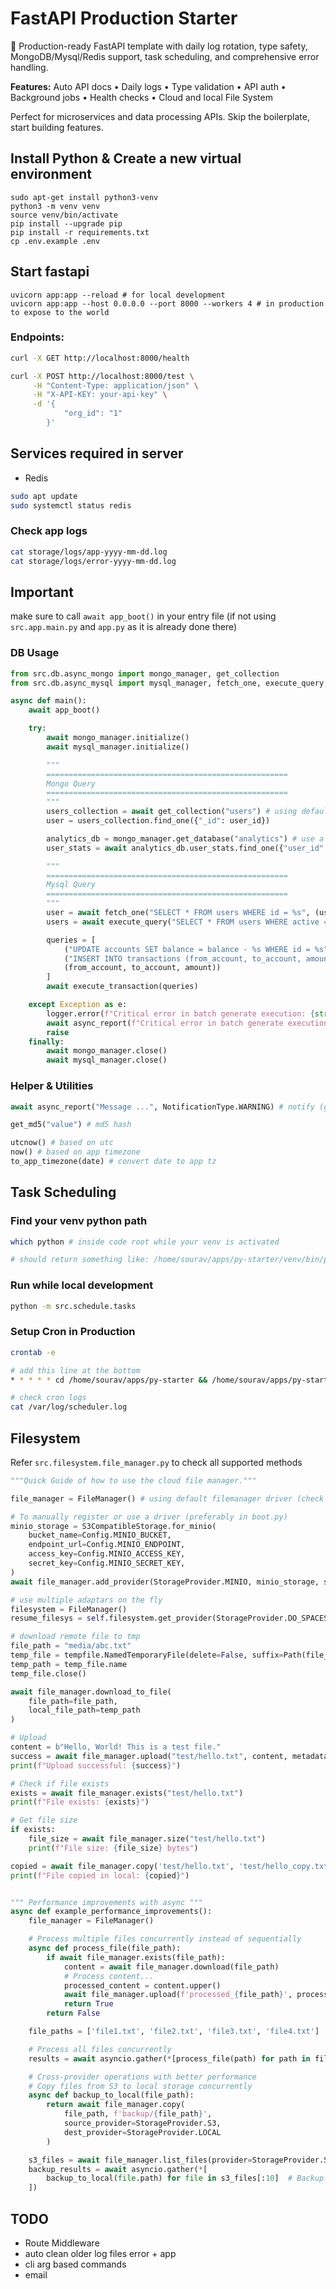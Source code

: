 # FastAPI Production Starter

🚀 Production-ready FastAPI template with daily log rotation, type safety, MongoDB/Mysql/Redis support, task scheduling, and comprehensive error handling.

**Features:** Auto API docs • Daily logs • Type validation • API auth • Background jobs • Health checks • Cloud and local File System

Perfect for microservices and data processing APIs. Skip the boilerplate, start building features.

## Install Python & Create a new virtual environment

```shell
sudo apt-get install python3-venv
python3 -m venv venv
source venv/bin/activate
pip install --upgrade pip
pip install -r requirements.txt
cp .env.example .env
```

## Start fastapi

```shell
uvicorn app:app --reload # for local development
uvicorn app:app --host 0.0.0.0 --port 8000 --workers 4 # in production to expose to the world
```

### Endpoints:

```bash
curl -X GET http://localhost:8000/health

curl -X POST http://localhost:8000/test \
     -H "Content-Type: application/json" \
     -H "X-API-KEY: your-api-key" \
     -d '{
            "org_id": "1"
        }'
```

## Services required in server

-   Redis

```bash
sudo apt update
sudo systemctl status redis
```

### Check app logs

```bash
cat storage/logs/app-yyyy-mm-dd.log
cat storage/logs/error-yyyy-mm-dd.log
```

## Important

make sure to call `await app_boot()` in your entry file (if not using `src.app.main.py` and `app.py` as it is already done there)

### DB Usage

```python
from src.db.async_mongo import mongo_manager, get_collection
from src.db.async_mysql import mysql_manager, fetch_one, execute_query, execute_transaction

async def main():
    await app_boot()

    try:
        await mongo_manager.initialize()
        await mysql_manager.initialize()

        """
        ======================================================
        Mongo Query
        ======================================================
        """
        users_collection = await get_collection("users") # using default database
        user = users_collection.find_one({"_id": user_id})

        analytics_db = mongo_manager.get_database("analytics") # use a different database
        user_stats = await analytics_db.user_stats.find_one({"user_id": user_id})

        """
        ======================================================
        Mysql Query
        ======================================================
        """
        user = await fetch_one("SELECT * FROM users WHERE id = %s", (user_id,))
        users = await execute_query("SELECT * FROM users WHERE active = %s", (True,))

        queries = [
            ("UPDATE accounts SET balance = balance - %s WHERE id = %s", (amount, from_account)),
            ("INSERT INTO transactions (from_account, to_account, amount) VALUES (%s, %s, %s)",
            (from_account, to_account, amount))
        ]
        await execute_transaction(queries)

    except Exception as e:
        logger.error(f"Critical error in batch generate execution: {str(e)}")
        await async_report(f"Critical error in batch generate execution: {str(e)}", NotificationType.ERROR)
        raise
    finally:
        await mongo_manager.close()
        await mysql_manager.close()
```

### Helper & Utilities

```python
await async_report("Message ...", NotificationType.WARNING) # notify (google chat)

get_md5("value") # md5 hash

utcnow() # based on utc
now() # based on app timezone
to_app_timezone(date) # convert date to app tz
```

## Task Scheduling

### Find your venv python path

```bash
which python # inside code root while your venv is activated

# should return something like: /home/sourav/apps/py-starter/venv/bin/python
```

### Run while local development

```bash
python -m src.schedule.tasks
```

### Setup Cron in Production

```bash
crontab -e

# add this line at the bottom
* * * * * cd /home/sourav/apps/py-starter && /home/sourav/apps/py-starter/venv/bin/python -m src.schedule.tasks >> /var/log/scheduler.log 2>&1

# check cron logs
cat /var/log/scheduler.log
```

## Filesystem

Refer `src.filesystem.file_manager.py` to check all supported methods

```python
"""Quick Guide of how to use the cloud file manager."""

file_manager = FileManager() # using default filemanager driver (check boot.py)

# To manually register or use a driver (preferably in boot.py)
minio_storage = S3CompatibleStorage.for_minio(
    bucket_name=Config.MINIO_BUCKET,
    endpoint_url=Config.MINIO_ENDPOINT,
    access_key=Config.MINIO_ACCESS_KEY,
    secret_key=Config.MINIO_SECRET_KEY,
)
await file_manager.add_provider(StorageProvider.MINIO, minio_storage, set_as_default=True)

# use multiple adaptars on the fly
filesystem = FileManager()
resume_filesys = self.filesystem.get_provider(StorageProvider.DO_SPACES.value)

# download remote file to tmp
file_path = "media/abc.txt"
temp_file = tempfile.NamedTemporaryFile(delete=False, suffix=Path(file_path).suffix)
temp_path = temp_file.name
temp_file.close()

await file_manager.download_to_file(
    file_path=file_path,
    local_file_path=temp_path
)

# Upload
content = b"Hello, World! This is a test file."
success = await file_manager.upload("test/hello.txt", content, metadata={"author": "Python Script"})
print(f"Upload successful: {success}")

# Check if file exists
exists = await file_manager.exists("test/hello.txt")
print(f"File exists: {exists}")

# Get file size
if exists:
    file_size = await file_manager.size("test/hello.txt")
    print(f"File size: {file_size} bytes")

copied = await file_manager.copy('test/hello.txt', 'test/hello_copy.txt', source_provider=StorageProvider.S3, dest_provider=StorageProvider.LOCAL)
print(f"File copied in local: {copied}")


""" Performance improvements with async """
async def example_performance_improvements():
    file_manager = FileManager()

    # Process multiple files concurrently instead of sequentially
    async def process_file(file_path):
        if await file_manager.exists(file_path):
            content = await file_manager.download(file_path)
            # Process content...
            processed_content = content.upper()
            await file_manager.upload(f'processed_{file_path}', processed_content)
            return True
        return False

    file_paths = ['file1.txt', 'file2.txt', 'file3.txt', 'file4.txt']

    # Process all files concurrently
    results = await asyncio.gather(*[process_file(path) for path in file_paths])

    # Cross-provider operations with better performance
    # Copy files from S3 to local storage concurrently
    async def backup_to_local(file_path):
        return await file_manager.copy(
            file_path, f'backup/{file_path}',
            source_provider=StorageProvider.S3,
            dest_provider=StorageProvider.LOCAL
        )

    s3_files = await file_manager.list_files(provider=StorageProvider.S3)
    backup_results = await asyncio.gather(*[
        backup_to_local(file.path) for file in s3_files[:10]  # Backup first 10 files
    ])
```

## TODO

-   Route Middleware
-   auto clean older log files error + app
-   cli arg based commands
-   email
